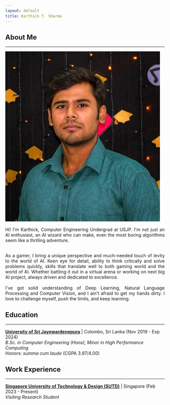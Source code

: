 ```yaml
---
layout: default
title: Karthick T. Sharma
---
```


## About Me

---

 <img class="profile-picture" src="profile.jpeg">

<div style="text-align: justify">

Hi! I'm Karthick, Computer Engineering Undergrad at USJP. I'm not just an AI enthusiast, an AI wizard who can make, even the most boring algorithms seem like a thrilling adventure.

</div>

<br>

<div style="text-align: justify">
As a gamer, I bring a unique perspective and much-needed touch of levity to the world of AI. Keen eye for detail, ability to think critically and solve problems quickly, skills that translate well to both gaming world and the world of AI. Whether battling it out in a virtual arena or working on next big AI project, always driven and dedicated to excellence.
</div>

<br>

<div style="text-align: justify">
I've got solid understanding of Deep Learning, Natural Language Processing and Computer Vision, and I ain't afraid to get my hands dirty. I love to challenge myself, push the limits, and keep learning.
</div>

## Education

---

**[University of Sri Jayewardenepura](https://eng.sjp.ac.lk/)** | Colombo, Sri Lanka (Nov 2019 - Exp 2024) <br>
_B.Sc. in Computer Engineering (Hons), Minor in High Performance Computing_ <br>
Honors: _summa cum laude_ (CGPA 3.97/4.00)

## Work Experience

---

**[Singapore University of Technology & Design (SUTD)](https://www.sutd.edu.sg/)** | Singapore (Feb 2023 - Present) <br>
_Visiting Research Student_

<!-- ## Research Interest

My research interest includes but are not limited to: <br/>

- Motion Planning of mobile robots
- Convex Optimization
- Robot Control -->

<!-- ## Publications

1. Co-author: Ezzeldin, M. A., **Ali, A. M.**, Mahmoud, J. A., Rabie, S. A., & Ammar, H. H. (2022).
   Impact of Charging on Battery Life and Battery Degradation in Electric Vehicles. In M. Alam,
   R. Pillai, & N. Murugesan (Ed.), Developing Charging Infrastructure and Technologies for Electric
   Vehicles (pp. 96-113). IGI Global. ([Link](https://doi.org/10.4018/978-1-7998-6858-3.ch005)) -->
